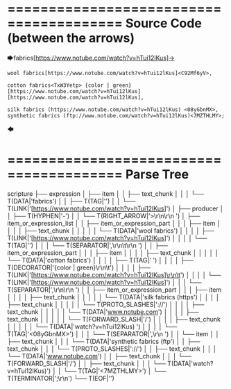 ========================================
Source Code (between the arrows)
========================================

🡆fabrics<wIcCuax5>[https://www.notube.com/watch?v=hTui12lKus]->

    wool fabrics[https://www.notube.com/watch?v=hTui12lKus]<C92Mf6yV>,
	
    cotton fabrics<TxW3Yetp> {color | green}
	[https://www.notube.com/watch?v=hTui12lKus]
	[https://www.notube.com/watch?v=hTui12lKus],

    silk fabrics (https://www.notube.com/watch?v=hTui12lKus) <08yGbnMX>,
    synthetic fabrics (ftp://www.notube.com/watch?v=hTui12lKus)<7MZTHLMY>;
🡄

========================================
Parse Tree
========================================

scripture
├── expression
│   ├── item
│   │   ├── text_chunk
│   │   │   └── T(DATA|'fabrics')
│   │   ├── T(TAG|'<wIcCuax5>')
│   │   └── T(LINK|'[https://www.notube.com/watch?v=hTui12lKus]')
│   ├── producer
│   │   ├── T(HYPHEN|'-')
│   │   └── T(RIGHT_ARROW|'>\r\n\r\n    ')
│   ├── item_or_expression_list
│   │   ├── item_or_expression_part
│   │   │   ├── item
│   │   │   │   ├── text_chunk
│   │   │   │   │   └── T(DATA|'wool fabrics')
│   │   │   │   ├── T(LINK|'[https://www.notube.com/watch?v=hTui12lKus]')
│   │   │   │   └── T(TAG|'<C92Mf6yV>')
│   │   │   └── T(SEPARATOR|',\r\n\t\r\n    ')
│   │   ├── item_or_expression_part
│   │   │   ├── item
│   │   │   │   ├── text_chunk
│   │   │   │   │   └── T(DATA|'cotton fabrics')
│   │   │   │   ├── T(TAG|'<TxW3Yetp> ')
│   │   │   │   ├── T(DECORATOR|'{color | green}\r\n\t')
│   │   │   │   ├── T(LINK|'[https://www.notube.com/watch?v=hTui12lKus]\r\n\t')
│   │   │   │   └── T(LINK|'[https://www.notube.com/watch?v=hTui12lKus]')
│   │   │   └── T(SEPARATOR|',\r\n\r\n    ')
│   │   ├── item_or_expression_part
│   │   │   ├── item
│   │   │   │   ├── text_chunk
│   │   │   │   │   └── T(DATA|'silk fabrics (https')
│   │   │   │   ├── text_chunk
│   │   │   │   │   └── T(PROTO_SLASHES|'://')
│   │   │   │   ├── text_chunk
│   │   │   │   │   └── T(DATA|'www.notube.com')
│   │   │   │   ├── text_chunk
│   │   │   │   │   └── T(FORWARD_SLASH|'/')
│   │   │   │   ├── text_chunk
│   │   │   │   │   └── T(DATA|'watch?v=hTui12lKus) ')
│   │   │   │   └── T(TAG|'<08yGbnMX>')
│   │   │   └── T(SEPARATOR|',\r\n    ')
│   │   └── item
│   │       ├── text_chunk
│   │       │   └── T(DATA|'synthetic fabrics (ftp')
│   │       ├── text_chunk
│   │       │   └── T(PROTO_SLASHES|'://')
│   │       ├── text_chunk
│   │       │   └── T(DATA|'www.notube.com')
│   │       ├── text_chunk
│   │       │   └── T(FORWARD_SLASH|'/')
│   │       ├── text_chunk
│   │       │   └── T(DATA|'watch?v=hTui12lKus)')
│   │       └── T(TAG|'<7MZTHLMY>')
│   └── T(TERMINATOR|';\r\n')
└── T(EOF|'<EOF>')